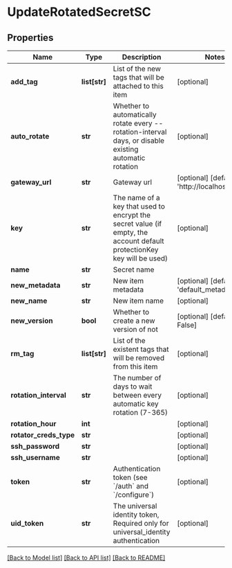 # UpdateRotatedSecretSC

## Properties
Name | Type | Description | Notes
------------ | ------------- | ------------- | -------------
**add_tag** | **list[str]** | List of the new tags that will be attached to this item | [optional] 
**auto_rotate** | **str** | Whether to automatically rotate every --rotation-interval days, or disable existing automatic rotation | [optional] 
**gateway_url** | **str** | Gateway url | [optional] [default to 'http://localhost:8000']
**key** | **str** | The name of a key that used to encrypt the secret value (if empty, the account default protectionKey key will be used) | [optional] 
**name** | **str** | Secret name | 
**new_metadata** | **str** | New item metadata | [optional] [default to 'default_metadata']
**new_name** | **str** | New item name | [optional] 
**new_version** | **bool** | Whether to create a new version of not | [optional] [default to False]
**rm_tag** | **list[str]** | List of the existent tags that will be removed from this item | [optional] 
**rotation_interval** | **str** | The number of days to wait between every automatic key rotation (7-365) | [optional] 
**rotation_hour** | **int** |  | [optional] 
**rotator_creds_type** | **str** |  | [optional] 
**ssh_password** | **str** |  | [optional] 
**ssh_username** | **str** |  | [optional] 
**token** | **str** | Authentication token (see &#x60;/auth&#x60; and &#x60;/configure&#x60;) | [optional] 
**uid_token** | **str** | The universal identity token, Required only for universal_identity authentication | [optional] 

[[Back to Model list]](../README.md#documentation-for-models) [[Back to API list]](../README.md#documentation-for-api-endpoints) [[Back to README]](../README.md)


